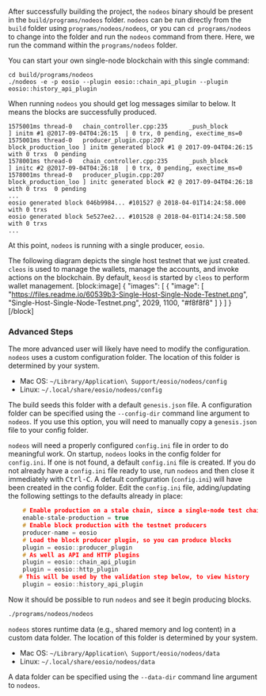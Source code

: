 After successfully building the project, the `nodeos` binary should be present in the `build/programs/nodeos` folder.  `nodeos` can be run directly from the `build` folder using `programs/nodeos/nodeos`, or you can `cd programs/nodeos` to change into the folder and run the `nodeos` command from there.  Here, we run the command within the `programs/nodeos` folder.

You can start your own single-node blockchain with this single command:

```
cd build/programs/nodeos
./nodeos -e -p eosio --plugin eosio::chain_api_plugin --plugin eosio::history_api_plugin
```

When running `nodeos` you should get log messages similar to below. It means the blocks are successfully produced.

```
1575001ms thread-0   chain_controller.cpp:235      _push_block          ] initm #1 @2017-09-04T04:26:15  | 0 trx, 0 pending, exectime_ms=0
1575001ms thread-0   producer_plugin.cpp:207       block_production_loo ] initm generated block #1 @ 2017-09-04T04:26:15 with 0 trxs  0 pending
1578001ms thread-0   chain_controller.cpp:235      _push_block          ] initc #2 @2017-09-04T04:26:18  | 0 trx, 0 pending, exectime_ms=0
1578001ms thread-0   producer_plugin.cpp:207       block_production_loo ] initc generated block #2 @ 2017-09-04T04:26:18 with 0 trxs  0 pending
...
eosio generated block 046b9984... #101527 @ 2018-04-01T14:24:58.000 with 0 trxs
eosio generated block 5e527ee2... #101528 @ 2018-04-01T14:24:58.500 with 0 trxs
...
```
At this point, `nodeos` is running with a single producer, `eosio`.

The following diagram depicts the single host testnet that we just created.   `cleos` is used to manage the wallets, manage the accounts, and invoke actions on the blockchain.  By default, `keosd` is started by `cleos` to perform wallet management.
[block:image]
{
  "images": [
    {
      "image": [
        "https://files.readme.io/60539b3-Single-Host-Single-Node-Testnet.png",
        "Single-Host-Single-Node-Testnet.png",
        2029,
        1100,
        "#f8f8f8"
      ]
    }
  ]
}
[/block]
### Advanced Steps
The more advanced user will likely have need to modify the configuration.  `nodeos` uses a custom configuration folder.  The location of this folder is determined by your system.

- Mac OS: `~/Library/Application\ Support/eosio/nodeos/config`
- Linux: `~/.local/share/eosio/nodeos/config`

The build seeds this folder with a default `genesis.json` file.  A configuration folder can be specified using the `--config-dir` command line argument to `nodeos`.  If you use this option, you will need to manually copy a `genesis.json` file to your config folder.

`nodeos` will need a properly configured `config.ini` file in order to do meaningful work.  On startup, `nodeos` looks in the config folder for `config.ini`.  If one is not found, a default `config.ini` file is created.  If you do not already have a `config.ini` file ready to use, run `nodeos` and then close it immediately with <kbd>Ctrl-C</kbd>.  A default configuration (`config.ini`) will have been created in the config folder.  Edit the `config.ini` file, adding/updating the following settings to the defaults already in place:

```cpp
    # Enable production on a stale chain, since a single-node test chain is pretty much always stale
    enable-stale-production = true
    # Enable block production with the testnet producers
    producer-name = eosio
    # Load the block producer plugin, so you can produce blocks
    plugin = eosio::producer_plugin
    # As well as API and HTTP plugins
    plugin = eosio::chain_api_plugin
    plugin = eosio::http_plugin
   # This will be used by the validation step below, to view history
    plugin = eosio::history_api_plugin
```

 Now it should be possible to run `nodeos` and see it begin producing blocks.
 ```bash
 ./programs/nodeos/nodeos
 ```

 `nodeos` stores runtime data (e.g., shared memory and log content) in a custom data folder.  The location of this folder is determined by your system.

- Mac OS: `~/Library/Application\ Support/eosio/nodeos/data`
- Linux: `~/.local/share/eosio/nodeos/data`

A data folder can be specified using the `--data-dir` command line argument to `nodeos`.
